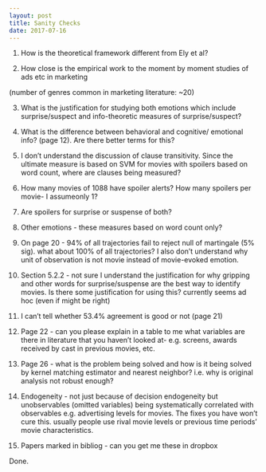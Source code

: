 ```yaml
---
layout: post
title: Sanity Checks
date: 2017-07-16
---
```



1. How is the theoretical framework different from Ely et al?

2. How close is the empirical work to the moment by moment studies of ads etc  in marketing

(number of genres common in marketing literature: ~20)

3. What is the justification for studying both emotions which include surprise/suspect and info-theoretic measures of surprise/suspect?  

4. What is the difference between behavioral and cognitive/ emotional info?  (page 12).  Are there better terms for this?

5. I don’t understand the discussion of clause transitivity.  Since the ultimate measure is based on SVM for movies with spoilers based on word count, where are clauses being measured?

6. How many movies of 1088 have spoiler alerts? How many spoilers per movie-  I assumeonly 1?

7. Are spoilers for surprise or suspense of both?

8. Other emotions - these measures based on word count only? 

9. On page 20 - 94% of all trajectories fail to reject null of martingale (5% sig).    what about 100% of all trajectories?  I also don’t understand why unit of observation is not movie instead of movie-evoked emotion.

10. Section 5.2.2 - not sure I understand the justification for why gripping and other words for surprise/suspense are the best way to identify movies.   Is there some justification for using this?  currently seems ad hoc (even if might be right)

11. I can’t tell whether 53.4% agreement is good or not (page 21)

12. Page 22 -  can you please explain in a table to me what variables are there in literature that you haven’t looked at-  e.g. screens, awards received by cast in previous movies, etc.

13. Page 26 -  what is the problem being solved and how is it being solved by kernel matching estimator and nearest neighbor?   i.e. why is original analysis not robust enough?

14. Endogeneity -   not just because of decision endogeneity but unobservables (omitted variables) being systematically correlated with observables e.g. advertising levels for movies.  The fixes you have won’t cure this.   usually people use rival movie levels or previous time periods’ movie characteristics.

15. Papers marked in bibliog -  can you get me these in dropbox

Done.
